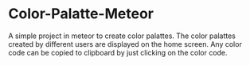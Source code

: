 # Color-Palatte-Meteor

A simple project in meteor to create color palattes. The color palattes created by different users are displayed on the home screen. Any color code can be copied to clipboard by just clicking on the color code.
